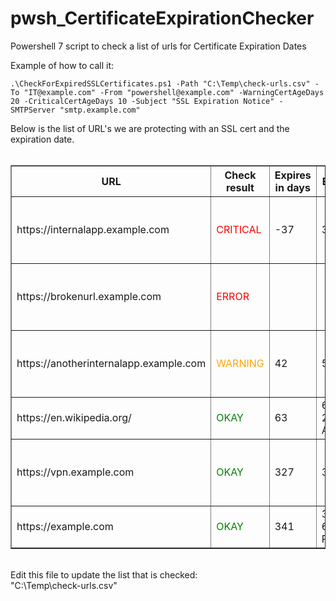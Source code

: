 # pwsh_CertificateExpirationChecker
Powershell 7 script to check a list of urls for Certificate Expiration Dates

Example of how to call it: 
```
.\CheckForExpiredSSLCertificates.ps1 -Path "C:\Temp\check-urls.csv" -To "IT@example.com" -From "powershell@example.com" -WarningCertAgeDays 20 -CriticalCertAgeDays 10 -Subject "SSL Expiration Notice" -SMTPServer "smtp.example.com"
```

<html>
Below is the list of URL's we are protecting with an SSL cert and the expiration date.<br><br><table border="1";> <colgroup><col/><col/><col/><col/><col/><col/><col/><col/><col/><col/></colgroup> <tr><th>URL</th><th>Check result</th><th>Expires in days</th><th>Expires on</th><th>Server</th><th>Business Application</th><th>Owner</th><th>Issuer</th><th>Wildcard</th><th>Details</th></tr> <tr><td>https://internalapp.example.com</td><td style='color: red'>CRITICAL</td><td>-37</td><td>3/1/2022</td><td>App Server 01</td><td>Internal App 1</td><td>Web Team</td><td>Internal CA</td><td></td><td>Expiration date is hard coded into the spreadsheet make sure to update the spreadsheet when the certificate is updated.</td></tr> <tr><td>https://brokenurl.example.com</td><td style='color: red'>ERROR</td><td></td><td></td><td></td><td></td><td></td><td></td><td></td><td>Exception while checking URL https://brokenurl.example.com: Exception calling &quot;.ctor&quot; with &quot;2&quot; argument(s): &quot;No such host is known.&quot; </td></tr> <tr><td>https://anotherinternalapp.example.com</td><td style='color: orange'>WARNING</td><td>42</td><td>5/20/2022</td><td>App Server 01</td><td>Another Internal App</td><td>Web Team</td><td>Internal CA</td><td></td><td>Expiration date is hard coded into the spreadsheet make sure to update the spreadsheet when the certificate is updated.</td></tr> <tr><td>https://en.wikipedia.org/</td><td style='color: green'>OKAY</td><td>63</td><td>6/10/2022 2:44:58 AM</td><td>Wikipedia web server</td><td>Wikipedia</td><td>Web Team</td><td>R3</td><td>Yes</td><td></td></tr> <tr><td>https://vpn.example.com</td><td style='color: green'>OKAY</td><td>327</td><td>3/1/2023</td><td>Firewall</td><td>VPN</td><td>Security Team</td><td>DigiCert</td><td></td><td>Expiration date is hard coded into the spreadsheet make sure to update the spreadsheet when the certificate is updated.</td></tr> <tr><td>https://example.com</td><td style='color: green'>OKAY</td><td>341</td><td>3/14/2023 6:59:59 PM</td><td>Web Server 01</td><td>Web Site</td><td>Web Team</td><td>DigiCert</td><td></td><td></td></tr> </table><br>Edit this file to update the list that is checked:<br> "C:\Temp\check-urls.csv"
</html>

